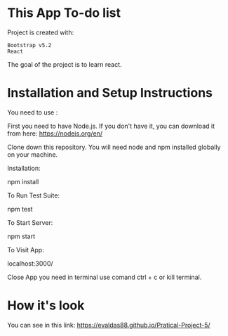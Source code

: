 # This App To-do list

Project is created with:

    Bootstrap v5.2
    React

The goal of the project is to learn react.


# Installation and Setup Instructions

You need to use :

First you need to have Node.js. If you don't have it, you can download it from here:  https://nodejs.org/en/

Clone down this repository. You will need node and npm installed globally on your machine.

Installation:


npm install

To Run Test Suite:

npm test

To Start Server:

npm start

To Visit App:

localhost:3000/

Close  App you need  in terminal use comand ctrl + c or kill terminal.

# How it's look

You can see in this link: https://evaldas88.github.io/Pratical-Project-5/


